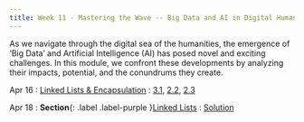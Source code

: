 ```yaml
---
title: Week 11 - Mastering the Wave -- Big Data and AI in Digital Humanities
---
```


As we navigate through the digital sea of the humanities, the emergence of ‘Big Data’ and Artificial Intelligence (AI) has posed novel and exciting challenges. In this module, we confront these developments by analyzing their impacts, potential, and the conundrums they create.

Apr 16
: [Linked Lists & Encapsulation](#)
  : [3.1](#), [2.2](#), [2.3](#)

Apr 18
: **Section**{: .label .label-purple }[Linked Lists](#)
  : [Solution](#)
